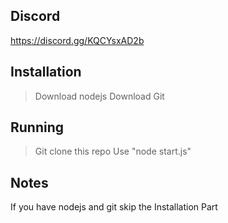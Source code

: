 ## Discord
https://discord.gg/KQCYsxAD2b

## Installation
>Download nodejs 
>Download Git
## Running
>Git clone this repo
>Use "node start.js"

## Notes
If you have nodejs and git skip the Installation Part
